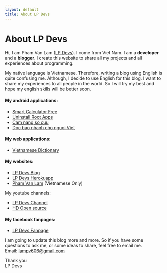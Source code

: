 ```yaml
---
layout: default
title: About LP Devs
---
```


<div class="post">
	<h1 class="pageTitle">About LP Devs</h1>
  <p>
  Hi, I am Pham Van Lam (<a href='https://lpdevs.github.io/'>LP Devs</a>). I come from Viet Nam. I am a <b>developer</b> and a <b>blogger</b>. I create this website to share all my projects and all experiences about programming. 
  </p>

  <p>
  My native language is Vietnamese. Therefore, writing a blog using English is quite confusing me. Although, I decide to use English for this blog. I want to share my experiences to all people in the world. So I will try my best and hope my english skills will be better soon.
  </p>


  <h4>My android applications:</h4>
  <ul>
    <li><a href='https://play.google.com/store/apps/details?id=com.lampv.calculators'>Smart Calculator Free</a></li>
    <li><a href='https://play.google.com/store/apps/details?id=com.ss.stp.uninstallrootapps'>Uninstall Root Apps</a></li>
    <li><a href='https://play.google.com/store/apps/details?id=com.ss.stp.camnangsocuu'>Cam nang so cuu</a></li>
    <li><a href='https://play.google.com/store/apps/details?id=com.ss.stp.rssnewsreader'>Doc bao nhanh cho nguoi Viet</a></li>
  </ul>

  <h4>My web applications:</h4>
  <ul>
    <li><a href='https://lpdevs.herokuapp.com/dictionary'>Vietnamese Dictionary</a></li>
  </ul>

  <h4>My websites:</h4>
  <ul>
    <li><a href="https://lpdevs.github.io">LP Devs Blog</a></li>
    <li><a href="https://lpdevs.herokuapp.com">LP Devs Herokuapp</a></li>
    <li><a href="https://phamvanlam.com">Pham Van Lam</a> (Vietnamese Only)</li>
  </ul>
  
  <hh45>My youtube channels:</h4>
  <ul>
    <li><a href="https://www.youtube.com/channel/UCGZVdZxSWmAIDT5AJNCQ6Bw">LP Devs Channel</a></li>
    <li><a href="https://www.youtube.com/channel/UCGzF0dyN9D5nFS4nNpMm6RA">HD Open source</a></li>
  </ul>
  
  <h4>My facebook fanpages:</h4>
  <ul>
    <li><a href="https://www.facebook.com/lpdevs">LP Devs Fanpage</a></li>
  </ul>

  <p>
  I am going to update this blog more and more. So if you have some questions to ask me, or some ideas to share, feel free to email me.<br>
  Email: <a href="mailto:lampv606@gmail.com">lampv606@gmail.com</a>
  </p>

  <p>
  Thank you <br>
  LP Devs
  </p>
</div>
